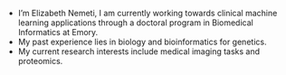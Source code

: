 - I’m Elizabeth Nemeti, I am currently working towards clinical machine learning applications through a doctoral program in Biomedical Informatics at Emory. 
- My past experience lies in biology and bioinformatics for genetics. 
- My current research interests include medical imaging tasks and proteomics. 
